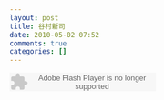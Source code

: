 ```yaml
---
layout: post
title: 谷村新司
date: 2010-05-02 07:52
comments: true
categories: []
---
```

<embed allowscriptaccess="samedomain" src="http://www.xiami.com/widget/0_2123576/singlePlayer.swf" type="application/x-shockwave-flash" width="257" height="33" wmode="transparent"/>
